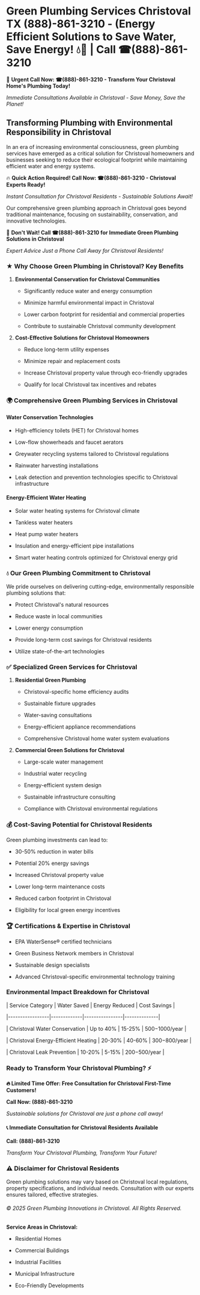 # Green Plumbing Services Christoval TX (888)-861-3210 - (Energy Efficient Solutions to Save Water, Save Energy! 💧🌿 | Call ☎(888)-861-3210

🚨 **Urgent Call Now: ☎(888)-861-3210 - Transform Your Christoval Home's Plumbing Today!**
*Immediate Consultations Available in Christoval - Save Money, Save the Planet!*

## Transforming Plumbing with Environmental Responsibility in Christoval

In an era of increasing environmental consciousness, green plumbing services have emerged as a critical solution for Christoval homeowners and businesses seeking to reduce their ecological footprint while maintaining efficient water and energy systems. 

🔥 **Quick Action Required! Call Now: ☎(888)-861-3210 - Christoval Experts Ready!**
*Instant Consultation for Christoval Residents - Sustainable Solutions Await!*

Our comprehensive green plumbing approach in Christoval goes beyond traditional maintenance, focusing on sustainability, conservation, and innovative technologies.

🚨 **Don't Wait! Call ☎(888)-861-3210 for Immediate Green Plumbing Solutions in Christoval**
*Expert Advice Just a Phone Call Away for Christoval Residents!*

### ★ Why Choose Green Plumbing in Christoval? Key Benefits

1. **Environmental Conservation for Christoval Communities** 
   - Significantly reduce water and energy consumption
   - Minimize harmful environmental impact in Christoval
   - Lower carbon footprint for residential and commercial properties
   - Contribute to sustainable Christoval community development

2. **Cost-Effective Solutions for Christoval Homeowners** 
   - Reduce long-term utility expenses
   - Minimize repair and replacement costs
   - Increase Christoval property value through eco-friendly upgrades
   - Qualify for local Christoval tax incentives and rebates

### 🌍 Comprehensive Green Plumbing Services in Christoval

#### Water Conservation Technologies
- High-efficiency toilets (HET) for Christoval homes
- Low-flow showerheads and faucet aerators
- Greywater recycling systems tailored to Christoval regulations
- Rainwater harvesting installations
- Leak detection and prevention technologies specific to Christoval infrastructure

#### Energy-Efficient Water Heating
- Solar water heating systems for Christoval climate
- Tankless water heaters
- Heat pump water heaters
- Insulation and energy-efficient pipe installations
- Smart water heating controls optimized for Christoval energy grid

### 💧 Our Green Plumbing Commitment to Christoval

We pride ourselves on delivering cutting-edge, environmentally responsible plumbing solutions that:
- Protect Christoval's natural resources
- Reduce waste in local communities
- Lower energy consumption
- Provide long-term cost savings for Christoval residents
- Utilize state-of-the-art technologies

### ✅ Specialized Green Services for Christoval

1. **Residential Green Plumbing**
   - Christoval-specific home efficiency audits
   - Sustainable fixture upgrades
   - Water-saving consultations
   - Energy-efficient appliance recommendations
   - Comprehensive Christoval home water system evaluations

2. **Commercial Green Solutions for Christoval**
   - Large-scale water management
   - Industrial water recycling
   - Energy-efficient system design
   - Sustainable infrastructure consulting
   - Compliance with Christoval environmental regulations

### 💰 Cost-Saving Potential for Christoval Residents

Green plumbing investments can lead to:
- 30-50% reduction in water bills
- Potential 20% energy savings
- Increased Christoval property value
- Lower long-term maintenance costs
- Reduced carbon footprint in Christoval
- Eligibility for local green energy incentives

### 🏆 Certifications & Expertise in Christoval

- EPA WaterSense® certified technicians
- Green Business Network members in Christoval
- Sustainable design specialists
- Advanced Christoval-specific environmental technology training

### Environmental Impact Breakdown for Christoval

| Service Category | Water Saved | Energy Reduced | Cost Savings |
|-----------------|-------------|----------------|--------------|
| Christoval Water Conservation | Up to 40% | 15-25% | $500-$1000/year |
| Christoval Energy-Efficient Heating | 20-30% | 40-60% | $300-$800/year |
| Christoval Leak Prevention | 10-20% | 5-15% | $200-$500/year |

### Ready to Transform Your Christoval Plumbing? ⚡

**🔥 Limited Time Offer: Free Consultation for Christoval First-Time Customers!**

**Call Now: (888)-861-3210**
*Sustainable solutions for Christoval are just a phone call away!*

#### 📞 Immediate Consultation for Christoval Residents Available

**Call: (888)-861-3210**
*Transform Your Christoval Plumbing, Transform Your Future!*

### ⚠️ Disclaimer for Christoval Residents

Green plumbing solutions may vary based on Christoval local regulations, property specifications, and individual needs. Consultation with our experts ensures tailored, effective strategies.

###### © 2025 Green Plumbing Innovations in Christoval. All Rights Reserved.

**Service Areas in Christoval:** 
- Residential Homes
- Commercial Buildings
- Industrial Facilities
- Municipal Infrastructure
- Eco-Friendly Developments